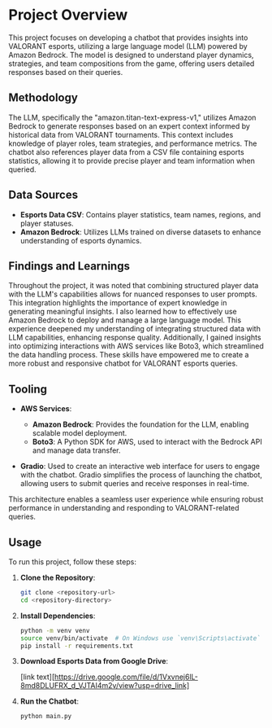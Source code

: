 # Project Overview

This project focuses on developing a chatbot that provides insights into VALORANT esports, utilizing a large language model (LLM) powered by Amazon Bedrock. The model is designed to understand player dynamics, strategies, and team compositions from the game, offering users detailed responses based on their queries.

## Methodology

The LLM, specifically the "amazon.titan-text-express-v1," utilizes Amazon Bedrock to generate responses based on an expert context informed by historical data from VALORANT tournaments. This context includes knowledge of player roles, team strategies, and performance metrics. The chatbot also references player data from a CSV file containing esports statistics, allowing it to provide precise player and team information when queried.

## Data Sources

- **Esports Data CSV**: Contains player statistics, team names, regions, and player statuses.
- **Amazon Bedrock**: Utilizes LLMs trained on diverse datasets to enhance understanding of esports dynamics.

## Findings and Learnings

Throughout the project, it was noted that combining structured player data with the LLM's capabilities allows for nuanced responses to user prompts. This integration highlights the importance of expert knowledge in generating meaningful insights. I also learned how to effectively use Amazon Bedrock to deploy and manage a large language model. This experience deepened my understanding of integrating structured data with LLM capabilities, enhancing response quality. Additionally, I gained insights into optimizing interactions with AWS services like Boto3, which streamlined the data handling process. These skills have empowered me to create a more robust and responsive chatbot for VALORANT esports queries.

## Tooling

- **AWS Services**:
  - **Amazon Bedrock**: Provides the foundation for the LLM, enabling scalable model deployment.
  - **Boto3**: A Python SDK for AWS, used to interact with the Bedrock API and manage data transfer.
  
- **Gradio**: Used to create an interactive web interface for users to engage with the chatbot. Gradio simplifies the process of launching the chatbot, allowing users to submit queries and receive responses in real-time.

This architecture enables a seamless user experience while ensuring robust performance in understanding and responding to VALORANT-related queries.

## Usage

To run this project, follow these steps:

1. **Clone the Repository**:
   ```bash
   git clone <repository-url>
   cd <repository-directory>
    ```
2. **Install Dependencies**:
    ```bash
    python -m venv venv
    source venv/bin/activate  # On Windows use `venv\Scripts\activate`
    pip install -r requirements.txt
    ```
3. **Download Esports Data from Google Drive**:

    [link text][https://drive.google.com/file/d/1Vxvnej6lL-8md8DLUFRX_d_VJTAI4m2v/view?usp=drive_link]

4. **Run the Chatbot**:

    ```bash
    python main.py
    ```

